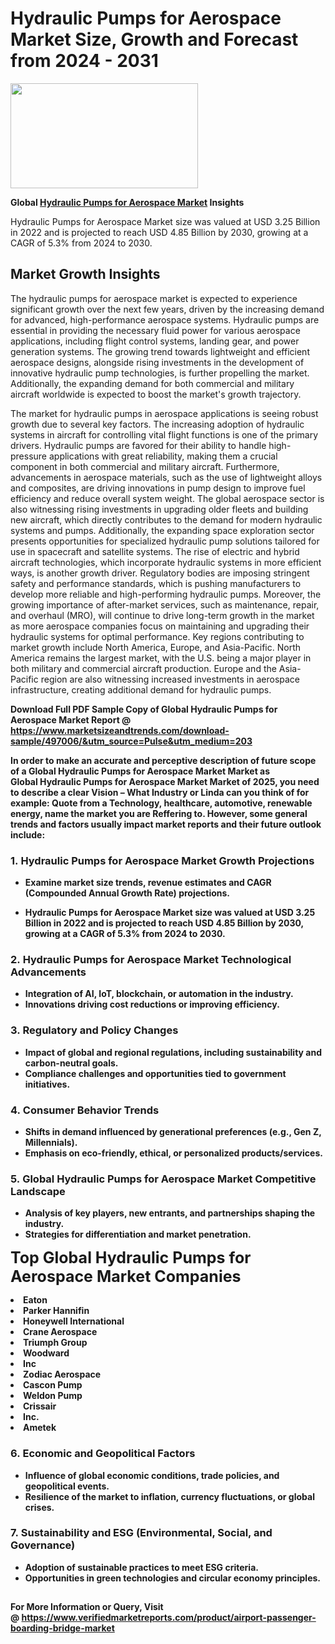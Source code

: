 <H1>Hydraulic Pumps for Aerospace Market Size, Growth and Forecast from 2024 - 2031</H1><img class="aligncenter size-medium wp-image-584254" src="https://thirdeyenews.in/wp-content/uploads/2024/09/Global-Market-Research-300x168.jpeg" alt="" width="300" height="168" /><p><strong>Global&nbsp;<a href="https://www.marketsizeandtrends.com/download-sample/497006/&amp;utm_source=Pulse&amp;utm_medium=203">Hydraulic Pumps for Aerospace Market</a> Insights</strong></p><p>Hydraulic Pumps for Aerospace Market size was valued at USD 3.25 Billion in 2022 and is projected to reach USD 4.85 Billion by 2030, growing at a CAGR of 5.3% from 2024 to 2030.</p><p><h2>Market Growth Insights</h2> <p>The hydraulic pumps for aerospace market is expected to experience significant growth over the next few years, driven by the increasing demand for advanced, high-performance aerospace systems. Hydraulic pumps are essential in providing the necessary fluid power for various aerospace applications, including flight control systems, landing gear, and power generation systems. The growing trend towards lightweight and efficient aerospace designs, alongside rising investments in the development of innovative hydraulic pump technologies, is further propelling the market. Additionally, the expanding demand for both commercial and military aircraft worldwide is expected to boost the market's growth trajectory.</p> <p><strong></strong></p> <p>The market for hydraulic pumps in aerospace applications is seeing robust growth due to several key factors. The increasing adoption of hydraulic systems in aircraft for controlling vital flight functions is one of the primary drivers. Hydraulic pumps are favored for their ability to handle high-pressure applications with great reliability, making them a crucial component in both commercial and military aircraft. Furthermore, advancements in aerospace materials, such as the use of lightweight alloys and composites, are driving innovations in pump design to improve fuel efficiency and reduce overall system weight. The global aerospace sector is also witnessing rising investments in upgrading older fleets and building new aircraft, which directly contributes to the demand for modern hydraulic systems and pumps. Additionally, the expanding space exploration sector presents opportunities for specialized hydraulic pump solutions tailored for use in spacecraft and satellite systems. The rise of electric and hybrid aircraft technologies, which incorporate hydraulic systems in more efficient ways, is another growth driver. Regulatory bodies are imposing stringent safety and performance standards, which is pushing manufacturers to develop more reliable and high-performing hydraulic pumps. Moreover, the growing importance of after-market services, such as maintenance, repair, and overhaul (MRO), will continue to drive long-term growth in the market as more aerospace companies focus on maintaining and upgrading their hydraulic systems for optimal performance. Key regions contributing to market growth include North America, Europe, and Asia-Pacific. North America remains the largest market, with the U.S. being a major player in both military and commercial aircraft production. Europe and the Asia-Pacific region are also witnessing increased investments in aerospace infrastructure, creating additional demand for hydraulic pumps.</p> <p><strong></p><p><span class=""><strong>Download Full PDF Sample Copy of Global Hydraulic Pumps for Aerospace Market Report</strong> @ <a href="https://www.marketsizeandtrends.com/download-sample/497006/&amp;utm_source=Pulse&amp;utm_medium=203" target="_blank">https://www.marketsizeandtrends.com/download-sample/497006/&amp;utm_source=Pulse&amp;utm_medium=203</a></span></p><p>In order to make an accurate and perceptive description of future scope of a Global&nbsp;Hydraulic Pumps for Aerospace Market Market as Global&nbsp;Hydraulic Pumps for Aerospace Market Market of 2025, you need to describe a clear Vision &ndash; What Industry or Linda can you think of for example: Quote from a Technology, healthcare, automotive, renewable energy, name the market you are Reffering to. However, some general trends and factors usually impact market reports and their future outlook include:</p><h3>1.&nbsp;<strong>Hydraulic Pumps for Aerospace Market Growth Projections</strong></h3><ul><li>Examine market size trends, revenue estimates and CAGR (Compounded Annual Growth Rate) projections.</li><li><p>Hydraulic Pumps for Aerospace Market size was valued at USD 3.25 Billion in 2022 and is projected to reach USD 4.85 Billion by 2030, growing at a CAGR of 5.3% from 2024 to 2030.</p></li></ul><h3>2.&nbsp;<strong>Hydraulic Pumps for Aerospace Market Technological Advancements</strong></h3><ul><li>Integration of AI, IoT, blockchain, or automation in the industry.</li><li>Innovations driving cost reductions or improving efficiency.</li></ul><h3>3.&nbsp;<strong>Regulatory and Policy Changes</strong></h3><ul><li>Impact of global and regional regulations, including sustainability and carbon-neutral goals.</li><li>Compliance challenges and opportunities tied to government initiatives.</li></ul><h3>4.&nbsp;<strong>Consumer Behavior Trends</strong></h3><ul><li>Shifts in demand influenced by generational preferences (e.g., Gen Z, Millennials).</li><li>Emphasis on eco-friendly, ethical, or personalized products/services.</li></ul><h3>5.&nbsp;<strong>Global Hydraulic Pumps for Aerospace Market Competitive Landscape</strong></h3><ul><li>Analysis of key players, new entrants, and partnerships shaping the industry.</li><li>Strategies for differentiation and market penetration.</li></ul><p data-pm-slice="1 1 []"><span style="color: inherit; font-family: inherit; font-size: 25px;">Top Global Hydraulic Pumps for Aerospace Market Companies</span></p><div class="" data-test-id=""><p><li>Eaton</li><li> Parker Hannifin</li><li> Honeywell International</li><li> Crane Aerospace</li><li> Triumph Group</li><li> Woodward</li><li> Inc</li><li> Zodiac Aerospace</li><li> Cascon Pump</li><li> Weldon Pump</li><li> Crissair</li><li> Inc.</li><li> Ametek</li></p></div><h3>6.&nbsp;<strong>Economic and Geopolitical Factors</strong></h3><ul><li>Influence of global economic conditions, trade policies, and geopolitical events.</li><li>Resilience of the market to inflation, currency fluctuations, or global crises.</li></ul><h3>7.&nbsp;<strong>Sustainability and ESG (Environmental, Social, and Governance)</strong></h3><ul><li>Adoption of sustainable practices to meet ESG criteria.</li><li>Opportunities in green technologies and circular economy principles.</li></ul><h2><strong style="font-size: 14px;">For More Information or Query, Visit @&nbsp;</strong><a style="background-color: #ffffff; font-size: 14px;" href="https://www.marketsizeandtrends.com/report/hydraulic-pumps-for-aerospace-market/" target="_blank">https://www.verifiedmarketreports.com/product/airport-passenger-boarding-bridge-market</a></h2>
